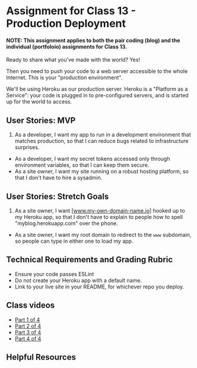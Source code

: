 # Assignment for Class 13 - Production Deployment

#### NOTE: This assignment applies to both the pair coding (blog) and the individual (portfoloio) assignments for Class 13.

Ready to share what you've made with the world? Yes!

Then you need to push your code to a web server accessible to the whole Internet. This is your "production environment".

We'll be using Heroku as our production server. Heroku is a "Platform as a Service": your code is plugged in to pre-configured servers, and is started up for the world to access.

## User Stories: MVP
 1. As a developer, I want my app to run in a development environment that matches production, so that I can reduce bugs related to infrastructure surprises.
 - As a developer, I want my secret tokens accessed only through environment variables, so that I can keep them secure.
 - As a site owner, I want my site running on a robust hosting platform, so that I don't have to hire a sysadmin.

## User Stories: Stretch Goals
 1. As a site owner, I want [www.my-own-domain-name.io] hooked up to my Heroku app, so that I don't have to explain to people how to spell "myblog.herokuapp.com" over the phone.
 - As a site owner, I want my root domain to redirect to the `www` subdomain, so people can type in either one to load my app.

## Technical Requirements and Grading Rubric
 - Ensure your code passes ESLint
 - Do not create your Heroku app with a default name.
 - Link to your live site in your README, for whichever repo you deploy.

 ## Class videos
  - [Part 1 of 4]()
  - [Part 2 of 4]()
  - [Part 3 of 4]()
  - [Part 4 of 4]()

 ## Helpful Resources
